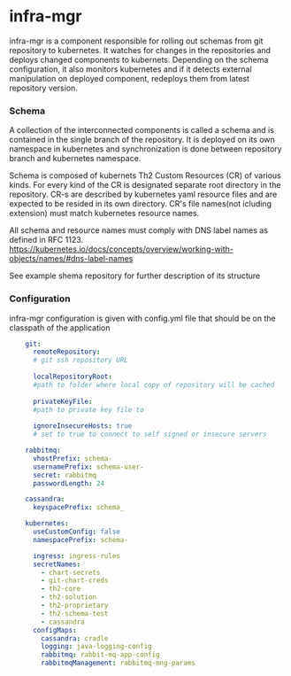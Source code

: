 # infra-mgr
infra-mgr is a component responsible for rolling out schemas from git repository to kubernetes.
It watches for changes in the repositories and deploys changed components to kubernets.
Depending on the schema configuration, it also monitors kubernetes and if it detects external manipulation on deployed component, redeploys them from latest repository version.

### Schema
A collection of the interconnected components is called a schema and is contained in the single branch of the repository.
It is deployed on its own namespace in kubernetes and synchronization is done between repository branch and kubernetes namespace.

Schema is composed of kubernets Th2 Custom Resources (CR) of various kinds.
For every kind of the CR is designated separate root directory in the repository.
CR-s are described by kubernetes yaml resource files and are expected to be resided in its own directory.
CR's file names(not icluding extension) must match kubernetes resource names.

All schema and resource names must comply with DNS label names as defined in RFC 1123.
https://kubernetes.io/docs/concepts/overview/working-with-objects/names/#dns-label-names


See example shema repository for further description of its structure

### Configuration
infra-mgr configuration is given with config.yml file that should be on the classpath of the application

```yaml
    git:
      remoteRepository:  
      # git ssh repository URL
      
      localRepositoryRoot: 
      #path to folder where local copy of repository will be cached
      
      privateKeyFile: 
      #path to private key file to 
      
      ignoreInsecureHosts: true
      # set to true to connect to self signed or insecure servers

    rabbitmq:
      vhostPrefix: schema-
      usernamePrefix: schema-user-
      secret: rabbitmq
      passwordLength: 24

    cassandra:
      keyspacePrefix: schema_

    kubernetes:
      useCustomConfig: false
      namespacePrefix: schema-

      ingress: ingress-rules
      secretNames:
        - chart-secrets
        - git-chart-creds
        - th2-core
        - th2-solution
        - th2-proprietary
        - th2-schema-test
        - cassandra
      configMaps:
        cassandra: cradle
        logging: java-logging-config
        rabbitmq: rabbit-mq-app-config
        rabbitmqManagement: rabbitmq-mng-params

```
## 
